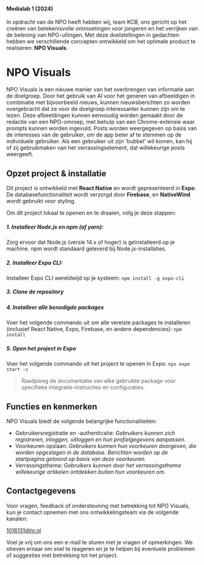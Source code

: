 #### Medialab 1 (2024)

In opdracht van de NPO heeft hebben wij, team KCB, ons gericht op het creëren van betekenisvolle ontmoetingen voor jongeren en het verrijken van de beleving van NPO-uitingen. Met deze doelstellingen in gedachten hebben we verschillende concepten ontwikkeld om het optimale product te realiseren: __NPO Visuals__.

# NPO Visuals

NPO Visuals is een nieuwe manier van het overbrengen van informatie aan de doelgroep. Door het gebruik van AI voor het generen van afbeeldigen in combinatie met bijvoorbeeld nieuws, kunnen nieuwsberichten zo worden overgebracht dat ze voor de doelgroep interessanter kunnen zijn om te lezen. Deze afbeeldingen kunnen eenvoudig worden gemaakt door de redactie van een NPO-omroep, met behulp van een Chrome-extensie waar prompts kunnen worden ingevuld. Posts worden weergegeven op basis van de interesses van de gebruiker, om de app beter af te stemmen op de individuele gebruiker. Als een gebruiker uit zijn 'bubbel' wil komen, kan hij of zij gebruikmaken van het verrassingselement, dat willekeurige posts weergeeft.

## Opzet project & installatie
Dit project is ontwikkeld met __React Native__ en wordt gepresenteerd in __Expo__. De databasefunctionaliteit wordt verzorgd door __Firebase__, en __NativeWind__ wordt gebruikt voor styling.

Om dit project lokaal te openen en te draaien, volg je deze stappen:

##### 1. Installeer Node.js en npm (of yarn):
Zorg ervoor dat Node.js (versie 14.x of hoger) is geïnstalleerd op je machine. npm wordt standaard geleverd bij Node.js-installaties.

##### 2. Installeer Expo CLI:
Installeer Expo CLI wereldwijd op je systeem:
`npm install -g expo-cli`

##### 3. Clone de repository

##### 4. Installeer alle benodigde packages
Voer het volgende commando uit om alle vereiste packages te installeren (inclusief React Native, Expo, Firebase, en andere dependencies):
`npm install`

##### 5. Open het project in Expo
Voer het volgende commando uit het project te openen in Expo:
`npx expo start -c`

> Raadpleeg de documentatie van elke gebruikte package voor specifieke integratie-instructies en configuraties.

## Functies en kenmerken
NPO Visuals biedt de volgende belangrijke functionaliteiten:
- Gebruikersregistratie en -authenticatie: _Gebruikers kunnen zich registreren, inloggen, uitloggen en hun profielgegevens aanpassen._
- Voorkeuren opslaan: _Gebruikers kunnen hun voorkeuren doorgeven, die worden opgeslagen in de database. Berichten worden op de startpagina getoond op basis van deze voorkeuren._
- Verrassingsthema: _Gebruikers kunnen door het verrassingsthema willekeurige artikelen ontdekken buiten hun voorkeuren om._

## Contactgegevens
Voor vragen, feedback of ondersteuning met betrekking tot NPO Visuals, kun je contact opnemen met ons ontwikkelingsteam via de volgende kanalen:

[1016131@hr.nl](mailto:1016131@hr.nl)

Voel je vrij om ons een e-mail te sturen met je vragen of opmerkingen. We streven ernaar om snel te reageren en je te helpen bij eventuele problemen of suggesties met betrekking tot het project.




